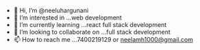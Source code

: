 - 👋 Hi, I’m @neeluhargunani
- 👀 I’m interested in ...web development 
- 🌱 I’m currently learning ...react full stack development
- 💞️ I’m looking to collaborate on ...full stack development
- 📫 How to reach me ...7400219129 or neelamh1000@gmail.com

<!---
neeluhargunani/neeluhargunani is a ✨ special ✨ repository because its `README.md` (this file) appears on your GitHub profile.
You can click the Preview link to take a look at your changes.
--->
